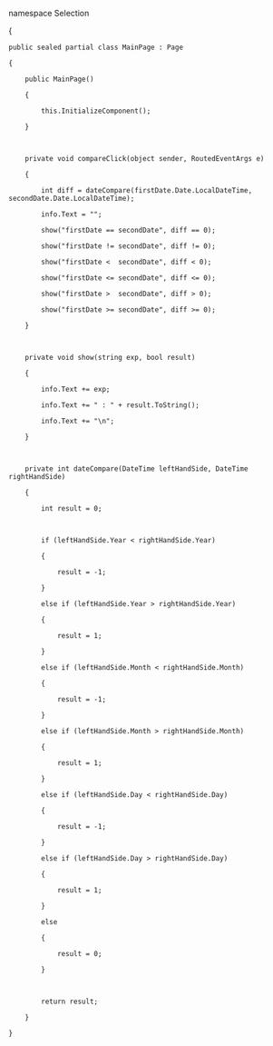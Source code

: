 namespace Selection

{

    

    public sealed partial class MainPage : Page

    {

        public MainPage()

        {

            this.InitializeComponent();

        }



        private void compareClick(object sender, RoutedEventArgs e)

        {

            int diff = dateCompare(firstDate.Date.LocalDateTime, secondDate.Date.LocalDateTime);

            info.Text = "";

            show("firstDate == secondDate", diff == 0);

            show("firstDate != secondDate", diff != 0);

            show("firstDate <  secondDate", diff < 0);

            show("firstDate <= secondDate", diff <= 0);

            show("firstDate >  secondDate", diff > 0);

            show("firstDate >= secondDate", diff >= 0);

        }



        private void show(string exp, bool result)

        {

            info.Text += exp;

            info.Text += " : " + result.ToString();

            info.Text += "\n";

        }



        private int dateCompare(DateTime leftHandSide, DateTime rightHandSide)

        {

            int result = 0;

            

            if (leftHandSide.Year < rightHandSide.Year)

            {

                result = -1;

            }

            else if (leftHandSide.Year > rightHandSide.Year)

            {

                result = 1;

            }

            else if (leftHandSide.Month < rightHandSide.Month)

            {

                result = -1;

            }

            else if (leftHandSide.Month > rightHandSide.Month)

            {

                result = 1;

            }

            else if (leftHandSide.Day < rightHandSide.Day)

            {

                result = -1;

            }

            else if (leftHandSide.Day > rightHandSide.Day)

            {

                result = 1;

            }

            else

            {

                result = 0;

            }



            return result;

        }

    }